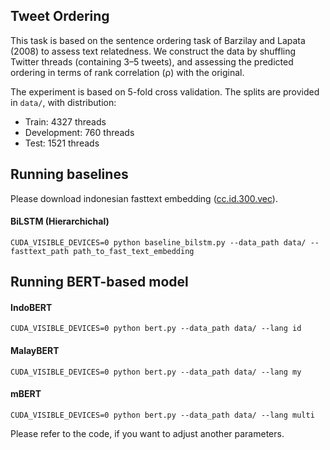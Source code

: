 ## Tweet Ordering

This task is based on the sentence ordering task of Barzilay and Lapata (2008) to assess text relatedness. 
We construct the data by shuffling Twitter threads (containing 3–5 tweets), and assessing the predicted
ordering in terms of rank correlation (ρ) with the original.

The experiment is based on 5-fold cross validation. The splits are provided in `data/`, with distribution:
* Train: 4327 threads
* Development: 760 threads 
* Test: 1521 threads


## Running baselines

Please download indonesian fasttext embedding ([cc.id.300.vec](https://fasttext.cc/docs/en/crawl-vectors.html)).
#### BiLSTM (Hierarchichal)
```
CUDA_VISIBLE_DEVICES=0 python baseline_bilstm.py --data_path data/ --fasttext_path path_to_fast_text_embedding
```

## Running BERT-based model
#### IndoBERT
```
CUDA_VISIBLE_DEVICES=0 python bert.py --data_path data/ --lang id
```
#### MalayBERT
```
CUDA_VISIBLE_DEVICES=0 python bert.py --data_path data/ --lang my
```
#### mBERT
```
CUDA_VISIBLE_DEVICES=0 python bert.py --data_path data/ --lang multi
```

Please refer to the code, if you want to adjust another parameters.
